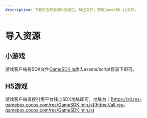 ```yaml
---
description: 下载对应种类SDK压缩包，解压文件，获取GameSDK.js文件。
---
```


# 导入资源

## 小游戏

游戏客户端将SDK文件[GameSDK.js](../../zi-yuan-xia-zai/sdk-xia-zai.md#xiao-you-xi-sdk20190402)放入assets/script目录下即可。

## H5游戏

游戏客户端直接引用平台线上SDK地址即可，地址为：[https://all.res-gamebox.cocos.com/res/GameSDK.min.js](https://all.res-gamebox.cocos.com/res/GameSDK.min.js)

